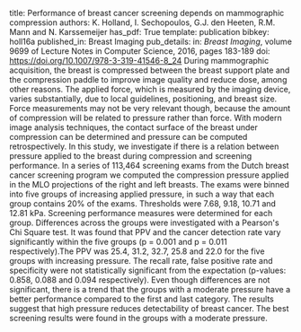 title: Performance of breast cancer screening depends on mammographic compression
authors: K. Holland, I. Sechopoulos, G.J. den Heeten, R.M. Mann and N. Karssemeijer
has_pdf: True
template: publication
bibkey: holl16a
published_in: Breast Imaging
pub_details: in: <i>Breast Imaging</i>, volume 9699 of Lecture Notes in Computer Science, 2016, pages 183-189
doi: https://doi.org/10.1007/978-3-319-41546-8_24
During mammographic acquisition, the breast is compressed between the breast support plate and the compression paddle to improve image quality and reduce dose, among other reasons. The applied force, which is measured by the imaging device, varies substantially, due to local guidelines, positioning, and breast size. Force measurements may not be very relevant though, because the amount of compression will be related to pressure rather than force. With modern image analysis techniques, the contact surface of the breast under compression can be determined and pressure can be computed retrospectively. In this study, we investigate if there is a relation between pressure applied to the breast during compression and screening performance. In a series of 113,464 screening exams from the Dutch breast cancer screening program we computed the compression pressure applied in the MLO projections of the right and left breasts. The exams were binned into five groups of increasing applied pressure, in such a way that each group contains 20% of the exams. Thresholds were 7.68, 9.18, 10.71 and 12.81 kPa. Screening performance measures were determined for each group. Differences across the groups were investigated with a Pearson's Chi Square test. It was found that PPV and the cancer detection rate vary significantly within the five groups (p = 0.001 and p = 0.011 respectively).The PPV was 25.4, 31.2, 32.7, 25.8 and 22.0 for the five groups with increasing pressure. The recall rate, false positive rate and specificity were not statistically significant from the expectation (p-values: 0.858, 0.088 and 0.094 respectively). Even though differences are not significant, there is a trend that the groups with a moderate pressure have a better performance compared to the first and last category. The results suggest that high pressure reduces detectability of breast cancer. The best screening results were found in the groups with a moderate pressure.

